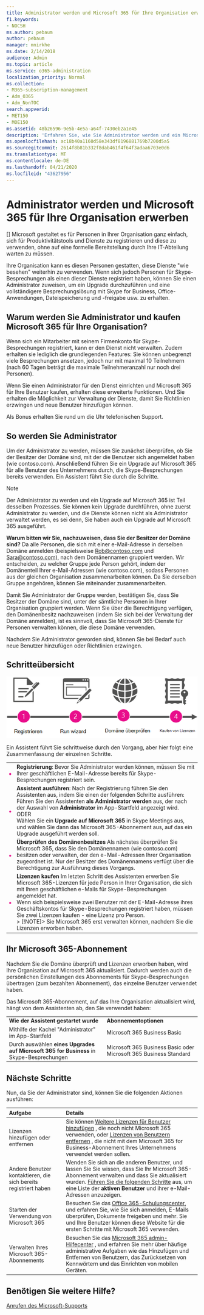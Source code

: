 ```yaml
---
title: Administrator werden und Microsoft 365 für Ihre Organisation erwerben
f1.keywords:
- NOCSH
ms.author: pebaum
author: pebaum
manager: mnirkhe
ms.date: 2/14/2018
audience: Admin
ms.topic: article
ms.service: o365-administration
localization_priority: Normal
ms.collection:
- M365-subscription-management
- Adm_O365
- Adm_NonTOC
search.appverid:
- MET150
- MOE150
ms.assetid: 48b26596-9e5b-4e5a-a64f-7430eb2a1e45
description: 'Erfahren Sie, wie Sie Administrator werden und ein Microsoft 365-Abonnement für Ihre Organisation erhalten. '
ms.openlocfilehash: ac18b40a1160d58e343df8196881769b7200d5a5
ms.sourcegitcommit: 2614f8b81b332f8dab461f4f64f3adaa6703e0d6
ms.translationtype: MT
ms.contentlocale: de-DE
ms.lasthandoff: 04/21/2020
ms.locfileid: "43627956"
---
```

# <a name="become-the-admin-and-purchase-microsoft-365-for-your-organization"></a>Administrator werden und Microsoft 365 für Ihre Organisation erwerben

[] Microsoft gestaltet es für Personen in Ihrer Organisation ganz einfach, sich für Produktivitätstools und Dienste zu registrieren und diese zu verwenden, ohne auf eine formelle Bereitstellung durch Ihre IT-Abteilung warten zu müssen.
  
Ihre Organisation kann es diesen Personen gestatten, diese Dienste "wie besehen" weiterhin zu verwenden. Wenn sich jedoch Personen für Skype-Besprechungen als einen dieser Dienste registriert haben, können Sie einen Administrator zuweisen, um ein Upgrade durchzuführen und eine vollständigere Besprechungslösung mit Skype for Business, Office-Anwendungen, Dateispeicherung und -freigabe usw. zu erhalten.
  
## <a name="why-become-the-admin-and-buy-microsoft-365-for-your-organization"></a>Warum werden Sie Administrator und kaufen Microsoft 365 für Ihre Organisation?

Wenn sich ein Mitarbeiter mit seinem Firmenkonto für Skype-Besprechungen registriert, kann er den Dienst nicht verwalten. Zudem erhalten sie lediglich die grundlegenden Features: Sie können unbegrenzt viele Besprechungen ansetzen, jedoch nur mit maximal 10 Teilnehmern (nach 60 Tagen beträgt die maximale Teilnehmeranzahl nur noch drei Personen). 
  
Wenn Sie einen Administrator für den Dienst einrichten und Microsoft 365 für Ihre Benutzer kaufen, erhalten diese erweiterte Funktionen. Und Sie erhalten die Möglichkeit zur Verwaltung der Dienste, damit Sie Richtlinien erzwingen und neue Benutzer hinzufügen können.
  
Als Bonus erhalten Sie rund um die Uhr telefonischen Support.
  
## <a name="how-to-become-the-admin"></a>So werden Sie Administrator

Um der Administrator zu werden, müssen Sie zunächst überprüfen, ob Sie der Besitzer der Domäne sind, mit der die Benutzer sich angemeldet haben (wie contoso.com). Anschließend führen Sie ein Upgrade auf Microsoft 365 für alle Benutzer des Unternehmens durch, die Skype-Besprechungen bereits verwenden. Ein Assistent führt Sie durch die Schritte.
  
> [!NOTE]
> Der Administrator zu werden und ein Upgrade auf Microsoft 365 ist Teil desselben Prozesses. Sie können kein Upgrade durchführen, ohne zuerst Administrator zu werden, und die Dienste können nicht als Administrator verwaltet werden, es sei denn, Sie haben auch ein Upgrade auf Microsoft 365 ausgeführt. 
  
 **Warum bitten wir Sie, nachzuweisen, dass Sie der Besitzer der Domäne sind?** Da alle Personen, die sich mit einer e-Mail-Adresse in derselben Domäne anmelden (beispielsweise Rob@contoso.com und Sara@contoso.com), nach dem Domänennamen gruppiert werden. Wir entscheiden, zu welcher Gruppe jede Person gehört, indem der Domänenteil Ihrer e-Mail-Adressen (wie contoso.com), sodass Personen aus der gleichen Organisation zusammenarbeiten können. Da Sie derselben Gruppe angehören, können Sie miteinander zusammenarbeiten.
  
Damit Sie Administrator der Gruppe werden, bestätigen Sie, dass Sie Besitzer der Domäne sind, unter der sämtliche Personen in Ihrer Organisation gruppiert werden. Wenn Sie über die Berechtigung verfügen, den Domänenbesitz nachzuweisen (indem Sie sich bei der Verwaltung der Domäne anmelden), ist es sinnvoll, dass Sie Microsoft 365-Dienste für Personen verwalten können, die diese Domäne verwenden.
  
Nachdem Sie Administrator geworden sind, können Sie bei Bedarf auch neue Benutzer hinzufügen oder Richtlinien erzwingen.
  
## <a name="overview-of-the-steps"></a>Schritteübersicht

![Allgemeine Übersicht über die Phasen, die mit der Verwaltung von Administratoren und dem Kauf von Microsoft 365 zu tun haben.](../../media/1ee46aff-dccb-4bfd-abb3-811a616009af.png)
  
Ein Assistent führt Sie schrittweise durch den Vorgang, aber hier folgt eine Zusammenfassung der einzelnen Schritte.
  
|||
|:-----|:-----|
|![Number one in a pink circle](../../media/a4da261d-2516-48c5-b58a-9c452b9086b8.png)|**Registrierung**: Bevor Sie Administrator werden können, müssen Sie mit Ihrer geschäftlichen E-Mail-Adresse bereits für Skype-Besprechungen registriert sein.  <br/> |
|![Number two in a pink circle.](../../media/de3c1ab4-4f01-4026-b1ba-3265bdb32a89.png)|**Assistent ausführen**: Nach der Registrierung führen Sie den Assistenten aus, indem Sie einen der folgenden Schritte ausführen:  <br/>  Führen Sie den Assistenten **als Administrator werden** aus, der nach der Auswahl von **Administrator** im App-Startfeld angezeigt wird.  <br/>  ODER  <br/>  Wählen Sie ein **Upgrade auf Microsoft 365** in Skype Meetings aus, und wählen Sie dann das Microsoft 365-Abonnement aus, auf das ein Upgrade ausgeführt werden soll.  <br/> |
|![Number three in a pink circle.](../../media/60fa378c-6ac1-4cbd-a782-2fa7ca619dc6.png)|**Überprüfen des Domänenbesitzes** Als nächstes überprüfen Sie Microsoft 365, dass Sie den Domänennamen (wie contoso.com) besitzen oder verwalten, der den e-Mail-Adressen Ihrer Organisation zugeordnet ist. Nur der Besitzer des Domänennamens verfügt über die Berechtigung zur Ausführung dieses Vorgangs.  <br/> |
|![Number 4 in a pink circle.](../../media/1a0ff2ce-0942-405a-94e3-9bfeb1e5059e.png)|**Lizenzen kaufen** Im letzten Schritt des Assistenten erwerben Sie Microsoft 365-Lizenzen für jede Person in Ihrer Organisation, die sich mit Ihren geschäftlichen e-Mails für Skype-Besprechungen angemeldet hat.  <br/> Wenn sich beispielsweise zwei Benutzer mit der E-Mail-Adresse ihres Geschäftskontos für Skype-Besprechungen registriert haben, müssen Sie zwei Lizenzen kaufen - eine Lizenz pro Person.  <br/> > [!NOTE]> Sie Microsoft 365 erst verwalten können, nachdem Sie die Lizenzen erworben haben.           |

## <a name="your-microsoft-365-subscription"></a>Ihr Microsoft 365-Abonnement

Nachdem Sie die Domäne überprüft und Lizenzen erworben haben, wird Ihre Organisation auf Microsoft 365 aktualisiert. Dadurch werden auch die persönlichen Einstellungen des Abonnements für Skype-Besprechungen übertragen (zum bezahlten Abonnement), das einzelne Benutzer verwendet haben.
  
Das Microsoft 365-Abonnement, auf das Ihre Organisation aktualisiert wird, hängt von dem Assistenten ab, den Sie verwendet haben:
  
|||
|:-----|:-----|
|**Wie der Assistent gestartet wurde** <br/> |**Abonnementoptionen** <br/> |
|Mithilfe der Kachel "Administrator" im App-Startfeld  <br/> |Microsoft 365 Business Basic  <br/> |
|Durch auswählen **eines Upgrades auf Microsoft 365 for Business** in Skype-Besprechungen  <br/> |Microsoft 365 Business Basic oder Microsoft 365 Business Standard  <br/> |
   
## <a name="whats-next"></a>Nächste Schritte

Nun, da Sie der Administrator sind, können Sie die folgenden Aktionen ausführen:
  
|****Aufgabe****|****Details****|
|:-----|:-----|
|Lizenzen hinzufügen oder entfernen  <br/> |Sie können [Weitere Lizenzen für Benutzer hinzufügen](../../commerce/licenses/buy-licenses.md) , die noch nicht Microsoft 365 verwenden, oder [Lizenzen von Benutzern entfernen](../manage/remove-licenses-from-users.md) , die nicht mit dem Microsoft 365 for Business-Abonnement Ihres Unternehmens verwendet werden sollen.  <br/> |
|Andere Benutzer kontaktieren, die sich bereits registriert haben  <br/> |Wenden Sie sich an die anderen Benutzer, und lassen Sie Sie wissen, dass Sie Ihr Microsoft 365-Abonnement verwalten und dass Sie aktualisiert wurden. [Führen Sie die folgenden Schritte](../add-users/add-users.md) aus, um eine Liste der **aktiven Benutzer** und ihrer e-Mail-Adressen anzuzeigen.  <br/> |
|Starten der Verwendung von Microsoft 365  <br/> |Besuchen Sie das [Office 365-Schulungscenter](https://support.office.com/learn/office365-for-business), und erfahren Sie, wie Sie sich anmelden, E-Mails überprüfen, Dokumente freigeben und mehr. Sie und Ihre Benutzer können diese Website für die ersten Schritte mit Microsoft 365 verwenden.  <br/> |
|Verwalten Ihres Microsoft 365-Abonnements  <br/> |Besuchen Sie das [Microsoft 365 admin-Hilfecenter](../admin-home.md) , und erfahren Sie mehr über häufige administrative Aufgaben wie das Hinzufügen und Entfernen von Benutzern, das Zurücksetzen von Kennwörtern und das Einrichten von mobilen Geräten.  <br/> |

## <a name="still-need-help"></a>Benötigen Sie weitere Hilfe?

[Anrufen des Microsoft-Supports](../contact-support-for-business-products.md)
